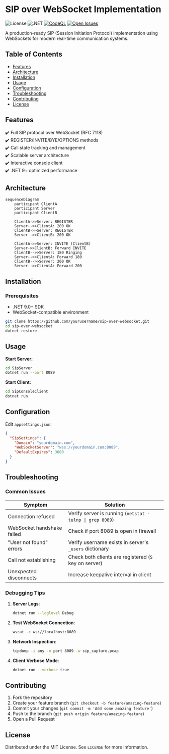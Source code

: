 # SIP over WebSocket Implementation

![License](https://img.shields.io/badge/License-MIT-blue.svg)
![.NET](https://img.shields.io/badge/.NET-9.0-purple.svg)
[![CodeQL](https://github.com/andikatjacobdennis/sip-over-websocket/actions/workflows/codeql-analysis.yml/badge.svg)](https://github.com/yourusername/sip-over-websocket/actions/workflows/codeql-analysis.yml)
[![Open Issues](https://img.shields.io/github/issues-raw/andikatjacobdennis/sip-over-websocket)](https://github.com/yourusername/sip-over-websocket/issues)

A production-ready SIP (Session Initiation Protocol) implementation using WebSockets for modern real-time communication systems.

## Table of Contents
- [Features](#features)
- [Architecture](#architecture)
- [Installation](#installation)
- [Usage](#usage)
- [Configuration](#configuration)
- [Troubleshooting](#troubleshooting)
- [Contributing](#contributing)
- [License](#license)

## Features

✔️ Full SIP protocol over WebSocket (RFC 7118)  
✔️ REGISTER/INVITE/BYE/OPTIONS methods  
✔️ Call state tracking and management  
✔️ Scalable server architecture  
✔️ Interactive console client  
✔️ .NET 9+ optimized performance  

## Architecture

```mermaid
sequenceDiagram
    participant ClientA
    participant Server
    participant ClientB
    
    ClientA->>Server: REGISTER
    Server-->>ClientA: 200 OK
    ClientB->>Server: REGISTER
    Server-->>ClientB: 200 OK
    
    ClientA->>Server: INVITE (ClientB)
    Server->>ClientB: Forward INVITE
    ClientB-->>Server: 180 Ringing
    Server-->>ClientA: Forward 180
    ClientB-->>Server: 200 OK
    Server-->>ClientA: Forward 200
```

## Installation

### Prerequisites
- .NET 9.0+ SDK
- WebSocket-compatible environment

```bash
git clone https://github.com/yourusername/sip-over-websocket.git
cd sip-over-websocket
dotnet restore
```

## Usage

**Start Server:**
```bash
cd SipServer
dotnet run --port 8089
```

**Start Client:**
```bash
cd SipConsoleClient
dotnet run
```

## Configuration

Edit `appsettings.json`:
```json
{
  "SipSettings": {
    "Domain": "yourdomain.com",
    "WebSocketServer": "wss://yourdomain.com:8089",
    "DefaultExpires": 3600
  }
}
```

## Troubleshooting

### Common Issues

| Symptom | Solution |
|---------|----------|
| Connection refused | Verify server is running (`netstat -tulnp \| grep 8089`) |
| WebSocket handshake failed | Check if port 8089 is open in firewall |
| "User not found" errors | Verify username exists in server's `_users` dictionary |
| Call not establishing | Check both clients are registered (`S` key on server) |
| Unexpected disconnects | Increase keepalive interval in client |

### Debugging Tips

1. **Server Logs**:
   ```bash
   dotnet run --loglevel Debug
   ```

2. **Test WebSocket Connection**:
   ```bash
   wscat -c ws://localhost:8089
   ```

3. **Network Inspection**:
   ```bash
   tcpdump -i any -n port 8089 -w sip_capture.pcap
   ```

4. **Client Verbose Mode**:
   ```bash
   dotnet run --verbose true
   ```

## Contributing

1. Fork the repository
2. Create your feature branch (`git checkout -b feature/amazing-feature`)
3. Commit your changes (`git commit -m 'Add some amazing feature'`)
4. Push to the branch (`git push origin feature/amazing-feature`)
5. Open a Pull Request

## License

Distributed under the MIT License. See `LICENSE` for more information.
